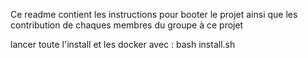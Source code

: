 Ce readme contient les instructions pour booter le projet ainsi que les contribution de chaques membres du groupe à ce projet

lancer toute l'install et les docker avec : 
bash install.sh
